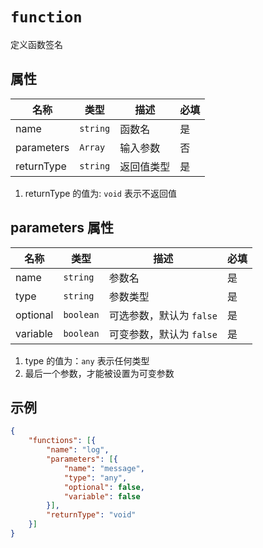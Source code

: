 # `function`

定义函数签名

## 属性

| 名称       | 类型     | 描述       | 必填 |
| ---------- | -------- | ---------- | ---- |
| name       | `string` | 函数名     | 是   |
| parameters | `Array`  | 输入参数   | 否   |
| returnType | `string` | 返回值类型 | 是   |

1. returnType 的值为: `void` 表示不返回值

## parameters 属性

| 名称     | 类型      | 描述                     | 必填 |
| -------- | --------- | ------------------------ | ---- |
| name     | `string`  | 参数名                   | 是   |
| type     | `string`  | 参数类型                 | 是   |
| optional | `boolean` | 可选参数，默认为 `false` | 是   |
| variable | `boolean` | 可变参数，默认为 `false` | 是   |

1. type 的值为：`any` 表示任何类型
2. 最后一个参数，才能被设置为可变参数

## 示例

```json
{
    "functions": [{
        "name": "log",
        "parameters": [{
            "name": "message",
            "type": "any",
            "optional": false,
            "variable": false
        }],
        "returnType": "void"
    }]
}
```